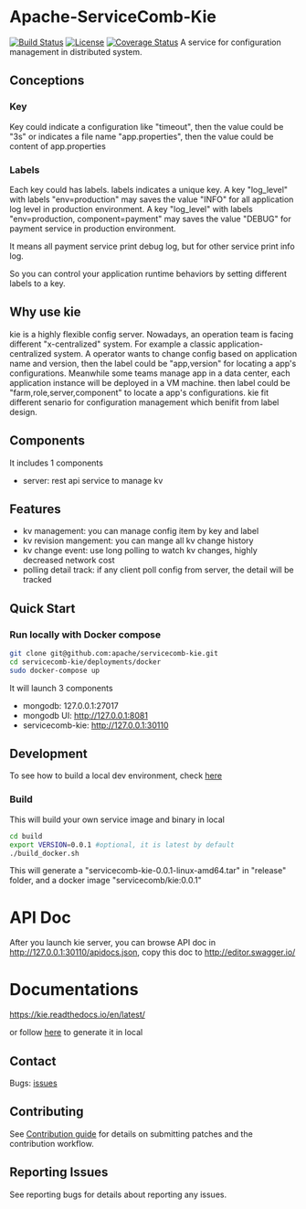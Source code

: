 # Apache-ServiceComb-Kie 

[![Build Status](https://travis-ci.org/apache/servicecomb-kie.svg?branch=master)](https://travis-ci.org/apache/servicecomb-kie?branch=master) 
[![License](https://img.shields.io/badge/license-Apache%202-4EB1BA.svg)](https://www.apache.org/licenses/LICENSE-2.0.html)
[![Coverage Status](https://coveralls.io/repos/github/apache/servicecomb-kie/badge.svg?branch=master)](https://coveralls.io/github/apache/servicecomb-kie?branch=master)
A service for configuration management in distributed system.

## Conceptions

### Key
Key could indicate a configuration like "timeout",
then the value could be "3s"
or indicates a file name "app.properties", 
then the value could be content of app.properties

### Labels
Each key could has labels. labels indicates a unique key.
A key "log_level" with labels "env=production" 
may saves the value "INFO" for all application log level in production environment.
A key "log_level" with labels "env=production, component=payment" 
may saves the value "DEBUG" for payment service in production environment.

It means all payment service print debug log, but for other service print info log.

So you can control your application runtime behaviors 
by setting different labels to a key.


## Why use kie
kie is a highly flexible config server. Nowadays, an operation team is facing different "x-centralized" system.
For example a classic application-centralized system. A operator wants to change config based on application name and version, then the label could be "app,version" for locating a app's configurations.
Meanwhile some teams manage app in a data center, each application instance will be deployed in a VM machine. then label could be "farm,role,server,component" to locate a app's configurations.
kie fit different senario for configuration management which benifit from label design.


## Components
It includes 1 components

- server: rest api service to manage kv

## Features
- kv management: you can manage config item by key and label
- kv revision mangement: you can mange all kv change history
- kv change event: use long polling to watch kv changes, highly decreased network cost
- polling detail track: if any client poll config from server, the detail will be tracked
## Quick Start

### Run locally with Docker compose

```bash
git clone git@github.com:apache/servicecomb-kie.git
cd servicecomb-kie/deployments/docker
sudo docker-compose up
```
It will launch 3 components 
- mongodb: 127.0.0.1:27017
- mongodb UI: http://127.0.0.1:8081
- servicecomb-kie: http://127.0.0.1:30110


## Development
To see how to build a local dev environment, check [here](examples/dev)

### Build
This will build your own service image and binary in local
```bash
cd build
export VERSION=0.0.1 #optional, it is latest by default
./build_docker.sh
```

This will generate a "servicecomb-kie-0.0.1-linux-amd64.tar" in "release" folder,
and a docker image "servicecomb/kie:0.0.1"

# API Doc
After you launch kie server, you can browse API doc in http://127.0.0.1:30110/apidocs.json, 
copy this doc to http://editor.swagger.io/
# Documentations
https://kie.readthedocs.io/en/latest/

or follow [here](docs/README.md) to generate it in local

## Contact

Bugs: [issues](https://issues.apache.org/jira/browse/SCB)

## Contributing

See [Contribution guide](http://servicecomb.apache.org/developers/contributing) for details on submitting patches and the contribution workflow.

## Reporting Issues

See reporting bugs for details about reporting any issues.
